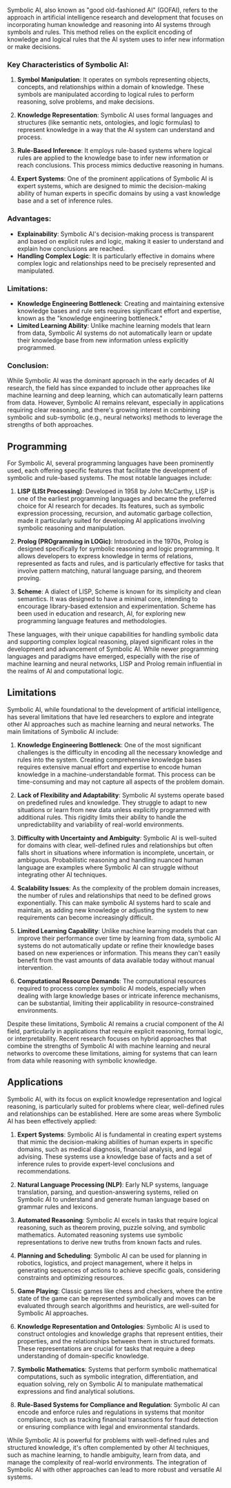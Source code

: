 Symbolic AI, also known as "good old-fashioned AI" (GOFAI), refers to the approach in artificial intelligence research and development that focuses on incorporating human knowledge and reasoning into AI systems through symbols and rules. This method relies on the explicit encoding of knowledge and logical rules that the AI system uses to infer new information or make decisions.

### Key Characteristics of Symbolic AI:

1. **Symbol Manipulation**: It operates on symbols representing objects, concepts, and relationships within a domain of knowledge. These symbols are manipulated according to logical rules to perform reasoning, solve problems, and make decisions.

2. **Knowledge Representation**: Symbolic AI uses formal languages and structures (like semantic nets, ontologies, and logic formulas) to represent knowledge in a way that the AI system can understand and process.

3. **Rule-Based Inference**: It employs rule-based systems where logical rules are applied to the knowledge base to infer new information or reach conclusions. This process mimics deductive reasoning in humans.

4. **Expert Systems**: One of the prominent applications of Symbolic AI is expert systems, which are designed to mimic the decision-making ability of human experts in specific domains by using a vast knowledge base and a set of inference rules.

### Advantages:

- **Explainability**: Symbolic AI's decision-making process is transparent and based on explicit rules and logic, making it easier to understand and explain how conclusions are reached.
- **Handling Complex Logic**: It is particularly effective in domains where complex logic and relationships need to be precisely represented and manipulated.

### Limitations:

- **Knowledge Engineering Bottleneck**: Creating and maintaining extensive knowledge bases and rule sets requires significant effort and expertise, known as the "knowledge engineering bottleneck."
- **Limited Learning Ability**: Unlike machine learning models that learn from data, Symbolic AI systems do not automatically learn or update their knowledge base from new information unless explicitly programmed.

### Conclusion:

While Symbolic AI was the dominant approach in the early decades of AI research, the field has since expanded to include other approaches like machine learning and deep learning, which can automatically learn patterns from data. However, Symbolic AI remains relevant, especially in applications requiring clear reasoning, and there's growing interest in combining symbolic and sub-symbolic (e.g., neural networks) methods to leverage the strengths of both approaches.

## Programming

For Symbolic AI, several programming languages have been prominently used, each offering specific features that facilitate the development of symbolic and rule-based systems. The most notable languages include:

1. **LISP (LISt Processing)**: Developed in 1958 by John McCarthy, LISP is one of the earliest programming languages and became the preferred choice for AI research for decades. Its features, such as symbolic expression processing, recursion, and automatic garbage collection, made it particularly suited for developing AI applications involving symbolic reasoning and manipulation.

2. **Prolog (PROgramming in LOGic)**: Introduced in the 1970s, Prolog is designed specifically for symbolic reasoning and logic programming. It allows developers to express knowledge in terms of relations, represented as facts and rules, and is particularly effective for tasks that involve pattern matching, natural language parsing, and theorem proving.

3. **Scheme**: A dialect of LISP, Scheme is known for its simplicity and clean semantics. It was designed to have a minimal core, intending to encourage library-based extension and experimentation. Scheme has been used in education and research,  AI, for exploring new programming language features and methodologies.

These languages, with their unique capabilities for handling symbolic data and supporting complex logical reasoning, played significant roles in the development and advancement of Symbolic AI. While newer programming languages and paradigms have emerged, especially with the rise of machine learning and neural networks, LISP and Prolog remain influential in the realms of AI and computational logic.

## Limitations

Symbolic AI, while foundational to the development of artificial intelligence, has several limitations that have led researchers to explore and integrate other AI approaches such as machine learning and neural networks. The main limitations of Symbolic AI include:

1. **Knowledge Engineering Bottleneck**: One of the most significant challenges is the difficulty in encoding all the necessary knowledge and rules into the system. Creating comprehensive knowledge bases requires extensive manual effort and expertise to encode human knowledge in a machine-understandable format. This process can be time-consuming and may not capture all aspects of the problem domain.

2. **Lack of Flexibility and Adaptability**: Symbolic AI systems operate based on predefined rules and knowledge. They struggle to adapt to new situations or learn from new data unless explicitly programmed with additional rules. This rigidity limits their ability to handle the unpredictability and variability of real-world environments.

3. **Difficulty with Uncertainty and Ambiguity**: Symbolic AI is well-suited for domains with clear, well-defined rules and relationships but often falls short in situations where information is incomplete, uncertain, or ambiguous. Probabilistic reasoning and handling nuanced human language are examples where Symbolic AI can struggle without integrating other AI techniques.

4. **Scalability Issues**: As the complexity of the problem domain increases, the number of rules and relationships that need to be defined grows exponentially. This can make symbolic AI systems hard to scale and maintain, as adding new knowledge or adjusting the system to new requirements can become increasingly difficult.

5. **Limited Learning Capability**: Unlike machine learning models that can improve their performance over time by learning from data, symbolic AI systems do not automatically update or refine their knowledge bases based on new experiences or information. This means they can't easily benefit from the vast amounts of data available today without manual intervention.

6. **Computational Resource Demands**: The computational resources required to process complex symbolic AI models, especially when dealing with large knowledge bases or intricate inference mechanisms, can be substantial, limiting their applicability in resource-constrained environments.

Despite these limitations, Symbolic AI remains a crucial component of the AI field, particularly in applications that require explicit reasoning, formal logic, or interpretability. Recent research focuses on hybrid approaches that combine the strengths of Symbolic AI with machine learning and neural networks to overcome these limitations, aiming for systems that can learn from data while reasoning with symbolic knowledge.

## Applications

Symbolic AI, with its focus on explicit knowledge representation and logical reasoning, is particularly suited for problems where clear, well-defined rules and relationships can be established. Here are some areas where Symbolic AI has been effectively applied:

1. **Expert Systems**: Symbolic AI is fundamental in creating expert systems that mimic the decision-making abilities of human experts in specific domains, such as medical diagnosis, financial analysis, and legal advising. These systems use a knowledge base of facts and a set of inference rules to provide expert-level conclusions and recommendations.

2. **Natural Language Processing (NLP)**: Early NLP systems,  language translation, parsing, and question-answering systems, relied on Symbolic AI to understand and generate human language based on grammar rules and lexicons.

3. **Automated Reasoning**: Symbolic AI excels in tasks that require logical reasoning, such as theorem proving, puzzle solving, and symbolic mathematics. Automated reasoning systems use symbolic representations to derive new truths from known facts and rules.

4. **Planning and Scheduling**: Symbolic AI can be used for planning in robotics, logistics, and project management, where it helps in generating sequences of actions to achieve specific goals, considering constraints and optimizing resources.

5. **Game Playing**: Classic games like chess and checkers, where the entire state of the game can be represented symbolically and moves can be evaluated through search algorithms and heuristics, are well-suited for Symbolic AI approaches.

6. **Knowledge Representation and Ontologies**: Symbolic AI is used to construct ontologies and knowledge graphs that represent entities, their properties, and the relationships between them in structured formats. These representations are crucial for tasks that require a deep understanding of domain-specific knowledge.

7. **Symbolic Mathematics**: Systems that perform symbolic mathematical computations, such as symbolic integration, differentiation, and equation solving, rely on Symbolic AI to manipulate mathematical expressions and find analytical solutions.

8. **Rule-Based Systems for Compliance and Regulation**: Symbolic AI can encode and enforce rules and regulations in systems that monitor compliance, such as tracking financial transactions for fraud detection or ensuring compliance with legal and environmental standards.

While Symbolic AI is powerful for problems with well-defined rules and structured knowledge, it's often complemented by other AI techniques, such as machine learning, to handle ambiguity, learn from data, and manage the complexity of real-world environments. The integration of Symbolic AI with other approaches can lead to more robust and versatile AI systems.
